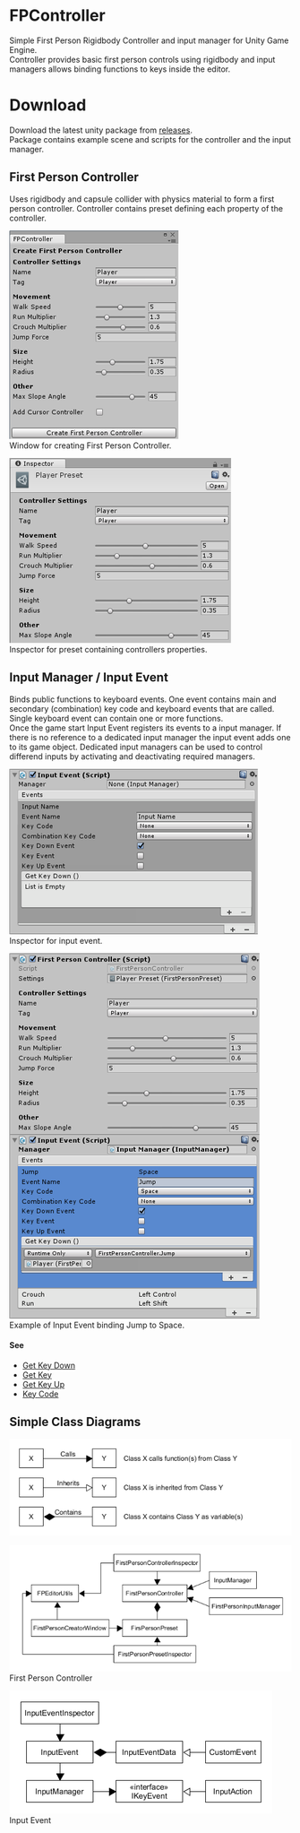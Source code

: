 # FPController
Simple First Person Rigidbody Controller and input manager for Unity Game Engine.  
Controller provides basic first person controls using rigidbody and input managers allows binding functions to keys inside the editor.

# Download
Download the latest unity package from [releases](https://github.com/nupsi/FPController/releases).  
Package contains example scene and scripts for the controller and the input manager.

## First Person Controller
Uses rigidbody and capsule collider with physics material to form a first person controller.
Controller contains preset defining each property of the controller.  

![alt text](Documents/Images/preset_creator.png)  
Window for creating First Person Controller.

![alt text](Documents/Images/controller_preset.png)  
Inspector for preset containing controllers properties.

## Input Manager / Input Event
Binds public functions to keyboard events. One event contains main and secondary (combination) key code and keyboard events that are called. Single keyboard event can contain one or more functions.  
Once the game start Input Event registers its events to a input manager. If there is no reference to a dedicated input manager the input event adds one to its game object. Dedicated input managers can be used to control differend inputs by activating and deactivating required managers.

![alt text](Documents/Images/input_event.png)  
Inspector for input event.

![alt text](Documents/Images/example_controller.png)  
Example of Input Event binding Jump to Space.

#### See
- [Get Key Down](https://docs.unity3d.com/ScriptReference/Input.GetKeyDown.html)  
- [Get Key](https://docs.unity3d.com/ScriptReference/Input.GetKey.html)  
- [Get Key Up](https://docs.unity3d.com/ScriptReference/Input.GetKeyUp.html)  
- [Key Code](https://docs.unity3d.com/ScriptReference/KeyCode.html)  

## Simple Class Diagrams
![alt text](Documents/UML/uml_explanations.png)

![alt text](Documents/UML/first_person_controller.png)  
First Person Controller

![alt text](Documents/UML/input_events.png)  
Input Event
